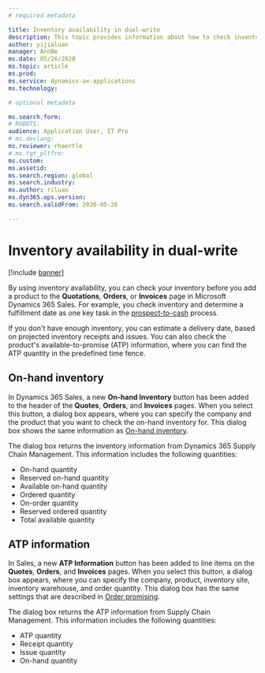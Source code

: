 ```yaml
---
# required metadata

title: Inventory availability in dual-write
description: This topic provides information about how to check inventory availability in dual-write.
author: yijialuan
manager: AnnBe
ms.date: 05/26/2020
ms.topic: article
ms.prod: 
ms.service: dynamics-ax-applications
ms.technology: 

# optional metadata

ms.search.form: 
# ROBOTS: 
audience: Application User, IT Pro
# ms.devlang: 
ms.reviewer: rhaertle
# ms.tgt_pltfrm: 
ms.custom: 
ms.assetid: 
ms.search.region: global
ms.search.industry: 
ms.author: riluan
ms.dyn365.ops.version: 
ms.search.validFrom: 2020-05-26

---
```


# Inventory availability in dual-write

[!include [banner](../../includes/banner.md)]

By using inventory availability, you can check your inventory before you add a product to the **Quotations**, **Orders**, or **Invoices** page in Microsoft Dynamics 365 Sales. For example, you check inventory and determine a fulfillment date as one key task in the [prospect-to-cash](dual-write-prospect-to-cash.md) process.

If you don't have enough inventory, you can estimate a delivery date, based on projected inventory receipts and issues. You can also check the product's available-to-promise (ATP) information, where you can find the ATP quantity in the predefined time fence.

## On-hand inventory

In Dynamics 365 Sales, a new **On-hand Inventory** button has been added to the header of the **Quotes**, **Orders**, and **Invoices** pages. When you select this button, a dialog box appears, where you can specify the company and the product that you want to check the on-hand inventory for. This dialog box shows the same information as [On-hand inventory](../../../../supply-chain/inventory/tasks/check-availability-stock.md).

The dialog box returns the inventory information from Dynamics 365 Supply Chain Management. This information includes the following quantities:

- On-hand quantity
- Reserved on-hand quantity
- Available on-hand quantity
- Ordered quantity
- On-order quantity
- Reserved ordered quantity
- Total available quantity

## ATP information

In Sales, a new **ATP Information** button has been added to line items on the **Quotes**, **Orders**, and **Invoices** pages. When you select this button, a dialog box appears, where you can specify the company, product, inventory site, inventory warehouse, and order quantity. This dialog box has the same settings that are described in [Order promising](../../../../supply-chain/sales-marketing/delivery-dates-available-promise-calculations.md#atp-calculations).

The dialog box returns the ATP information from Supply Chain Management. This information includes the following quantities:

- ATP quantity
- Receipt quantity
- Issue quantity
- On-hand quantity

